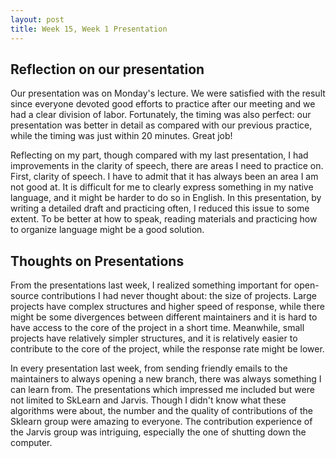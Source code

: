 ```yaml
---
layout: post
title: Week 15, Week 1 Presentation
---
```




## Reflection on our presentation

Our presentation was on Monday's lecture. We were satisfied with the result since everyone devoted good efforts to practice after our meeting and we had a clear division of labor. Fortunately, <!--more-->the timing was also perfect: our presentation was better in detail as compared with our previous practice, while the timing was just within 20 minutes. Great job!

Reflecting on my part, though compared with my last presentation, I had improvements in the clarity of speech, there are areas I need to practice on. First, clarity of speech. I have to admit that it has always been an area I am not good at. It is difficult for me to clearly express something in my native language, and it might be harder to do so in English. In this presentation, by writing a detailed draft and practicing often, I reduced this issue to some extent. To be better at how to speak, reading materials and practicing how to organize language might be a good solution.

## Thoughts on Presentations

From the presentations last week, I realized something important for open-source contributions I had never thought about: the size of projects. Large projects have complex structures and higher speed of response, while there might be some divergences between different maintainers and it is hard to have access to the core of the project in a short time. Meanwhile, small projects have relatively simpler structures, and it is relatively easier to contribute to the core of the project, while the response rate might be lower. 

In every presentation last week, from sending friendly emails to the maintainers to always opening a new branch, there was always something I can learn from. The presentations which impressed me included but were not limited to SkLearn and Jarvis. Though I didn't know what these algorithms were about, the number and the quality of contributions of the Sklearn group were amazing to everyone. The contribution experience of the Jarvis group was intriguing, especially the one of shutting down the computer. 